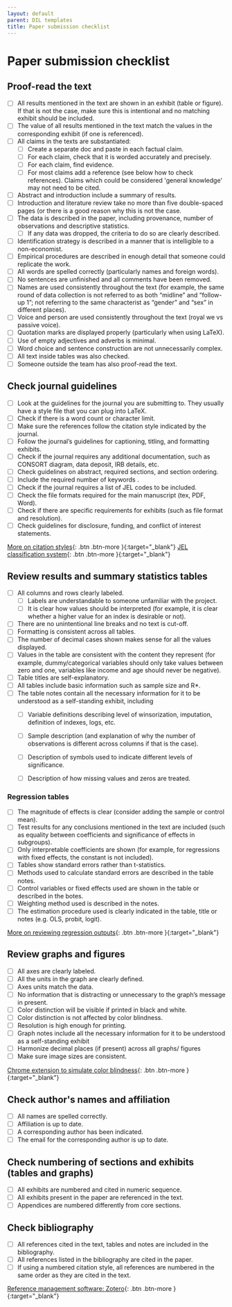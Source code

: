 ```yaml
---
layout: default
parent: DIL templates
title: Paper submission checklist
---
```


# Paper submission checklist

## Proof-read the text

- [ ] All results mentioned in the text are shown in an exhibit (table or figure). If that is not the case, make sure this is intentional and no matching exhibit should be included.
- [ ] The value of all results mentioned in the text match the values in the corresponding exhibit (if one is referenced).
- [ ] All claims in the texts are substantiated:
  - [ ] Create a separate doc and paste in each factual claim.
  - [ ] For each claim, check that it is worded accurately and precisely.
  - [ ] For each claim, find evidence.
  - [ ] For most claims add a reference (see below how to check references). Claims which could be considered 'general knowledge' may not need to be cited.
- [ ] Abstract and introduction include a summary of results.
- [ ] Introduction and literature review take no more than five double-spaced pages (or there is a good reason why this is not the case.
- [ ] The data is described in the paper, including provenance, number of observations and descriptive statistics.
  - [ ] If any data was dropped, the criteria to do so are clearly described.
- [ ] Identification strategy is described in a manner that is intelligible to a non-economist.
- [ ] Empirical procedures are described in enough detail that someone could replicate the work.
- [ ] All words are spelled correctly (particularly names and foreign words).
- [ ] No sentences are unfinished and all comments have been removed.
- [ ] Names are used consistently throughout the text (for example, the same round of data collection is not referred to as both “midline” and “follow-up 1”; not referring to the same characterist as “gender” and “sex” in different places).
- [ ] Voice and person are used consistently throughout the text (royal we vs passive voice).
- [ ] Quotation marks are displayed properly (particularly when using LaTeX).
- [ ] Use of empty adjectives and adverbs is minimal.
- [ ] Word choice and sentence construction are not unnecessarily complex.
- [ ] All text inside tables was also checked.
- [ ] Someone outside the team has also proof-read the text.

## Check journal guidelines

- [ ] Look at the guidelines for the journal you are submitting to. They usually have a style file that you can plug into LaTeX.
- [ ] Check if there is a word count or character limit.
- [ ] Make sure the references follow the citation style indicated by the journal. 
- [ ] Follow the journal’s guidelines for captioning, titling, and formatting exhibits.
- [ ] Check if the journal requires any additional documentation, such as CONSORT diagram, data deposit, IRB details, etc.
- [ ] Check guidelines on abstract, required sections, and section ordering.
- [ ] Include the required number of keywords .
- [ ] Check if the journal requires a list of JEL codes to be included. 
- [ ] Check the file formats required for the main manuscript (tex, PDF, Word).
- [ ] Check if there are specific requirements for exhibits (such as file format and resolution).
- [ ] Check guidelines for disclosure, funding, and conflict of interest statements.

[More on citation styles](https://pitt.libguides.com/citationhelp){: .btn .btn-more }{:target="_blank"} 
[JEL classification system](https://www.aeaweb.org/econlit/jelCodes.php){: .btn .btn-more }{:target="_blank"}

## Review results and summary statistics tables 

- [ ] All columns and rows clearly labeled.
  - [ ] Labels are understandable to someone unfamiliar with the project.
  - [ ] It is clear how values should be interpreted (for example, it is clear whether a higher value for an index is desirable or not).
- [ ] There are no unintentional line breaks and no text is cut-off.
- [ ] Formatting is consistent across all tables.
- [ ] The number of decimal cases shown makes sense for all the values displayed.
- [ ] Values in the table are consistent with the content they represent (for example, dummy/categorical variables should only take values between zero and one, variables like income and age should never be negative).
- [ ] Table titles are self-explanatory.
- [ ] All tables include basic information such as sample size and R*.
- [ ] The table notes contain all the necessary information for it to be understood as a self-standing exhibit, including
  - [ ] Variable definitions describing level of winsorization, imputation, definition of indexes, logs, etc.
  - [ ] Sample description (and explanation of why the number of observations is different across columns if that is the case).
  - [ ] Description of symbols used to indicate different levels of significance.
  - [ ] Description of how missing values and zeros are treated.


### Regression tables

- [ ] The magnitude of effects is clear (consider adding the sample or control mean).
- [ ] Test results for any conclusions mentioned in the text are included (such as equality between coefficients and significance of effects in subgroups).
- [ ] Only interpretable coefficients are shown (for example, for regressions with fixed effects, the constant is not included).
- [ ] Tables show standard errors rather than t-statistics.
- [ ] Methods used to calculate standard errors are described in the table notes.
- [ ] Control variables or fixed effects used are shown in the table or described in the botes.
- [ ] Weighting method used is described in the notes.
- [ ] The estimation procedure used is clearly indicated in the table, title or notes (e.g. OLS, probit, logit).

[More on reviewing regression outputs](https://blogs.worldbank.org/impactevaluations/crowd-sourced-checklist-top-10-little-things-drive-us-crazy-regression-output){: .btn .btn-more }{:target="_blank"}


## Review graphs and figures

- [ ] All axes are clearly labeled.
- [ ] All the units in the graph are clearly defined.
- [ ] Axes units match the data.
- [ ] No information that is distracting or unnecessary to the graph’s message in present.
- [ ] Color distinction will be visible if printed in black and white.
- [ ] Color distinction is not affected by color blindness.
- [ ] Resolution is high enough for printing.
- [ ] Graph notes include all the necessary information for it to be understood as a self-standing exhibit
- [ ] Harmonize decimal places (if present) across all graphs/ figures
- [ ] Make sure image sizes are consistent.

[Chrome extension to simulate color blindness](https://chrome.google.com/webstore/detail/colorblindly/floniaahmccleoclneebhhmnjgdfijgg?hl=en#:~:text=Colorblindly&text=Simulates%20colorblindness%20in%20your%20web,those%20users%20have%20on%20websites){: .btn .btn-more }{:target="_blank"}

## Check author's names and affiliation

- [ ] All names are spelled correctly.
- [ ] Affiliation is up to date.
- [ ] A corresponding author has been indicated.
- [ ] The email for the corresponding author is up to date.

## Check numbering of sections and exhibits (tables and graphs)

- [ ] All exhibits are numbered and cited in numeric sequence.
- [ ] All exhibits present in the paper are referenced in the text.
- [ ] Appendices are numbered differently from core sections.

## Check bibliography

- [ ] All references cited in the text, tables and notes are included in the bibliography.
- [ ] All references listed in the bibliography are cited in the paper.
- [ ] If using a numbered citation style, all references are numbered in the same order as they are cited in the text.

[Reference management software: Zotero](https://www.zotero.org/support/quick_start_guide){: .btn .btn-more }{:target="_blank"}